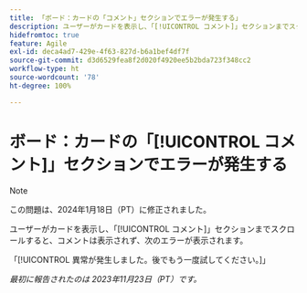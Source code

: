 ```yaml
---
title: 「ボード：カードの「コメント」セクションでエラーが発生する」
description: ユーザーがカードを表示し、「[!UICONTROL コメント]」セクションまでスクロールしても、コメントは表示されず、エラーが表示されます。
hidefromtoc: true
feature: Agile
exl-id: deca4ad7-429e-4f63-827d-b6a1bef4df7f
source-git-commit: d3d6529fea8f2d020f4920ee5b2bda723f348cc2
workflow-type: ht
source-wordcount: '78'
ht-degree: 100%

---
```


# ボード：カードの「[!UICONTROL コメント]」セクションでエラーが発生する

>[!NOTE]
>
>この問題は、2024年1月18日（PT）に修正されました。

ユーザーがカードを表示し、「[!UICONTROL コメント]」セクションまでスクロールすると、コメントは表示されず、次のエラーが表示されます。

「[!UICONTROL 異常が発生しました。後でもう一度試してください。]」

_最初に報告されたのは 2023年11月23日（PT）です。_
